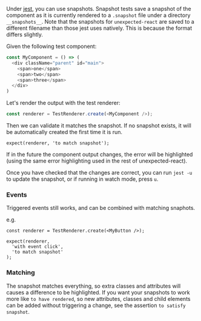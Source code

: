 Under [jest](https://facebook.github.io/jest/), you can use snapshots. Snapshot tests save a snapshot of the component as it is currently rendered to a `.snapshot` file under a directory `__snapshots__`. Note that the snapshots for `unexpected-react` are saved to a different filename than those jest uses natively. This is because the format differs slightly.

Given the following test component:

```js
const MyComponent = () => (
  <div className="parent" id="main">
    <span>one</span>
    <span>two</span>
    <span>three</span>
  </div>
)
```

Let's render the output with the test renderer:

```js
const renderer = TestRenderer.create(<MyComponent />);
```

Then we can validate it matches the snapshot.  If no snapshot exists, it will be automatically created the first time it is run.      

```js#evaluate:false
expect(renderer, 'to match snapshot');
```

If in the future the component output changes, the error will be highlighted (using the same error highlighting used in the rest of unexpected-react).

Once you have checked that the changes are correct, you can run `jest -u` to update the snapshot, or if running in watch mode, press `u`.

### Events
Triggered events still works, and can be combined with matching snaphots.

e.g.

```js#evaluate:false
const renderer = TestRenderer.create(<MyButton />);

expect(renderer, 
  'with event click', 
  'to match snapshot'
);
```

### Matching

The snapshot matches everything, so extra classes and attributes will causes a difference to be highlighted.  If you want your snapshots to work more like `to have rendered`, so new attributes, classes and child elements can be added without triggering a change, see the assertion `to satisfy snapshot`.

